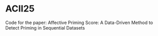 # ACII25
Code for the paper: Affective Priming Score: A Data-Driven Method to Detect Priming in Sequential Datasets
